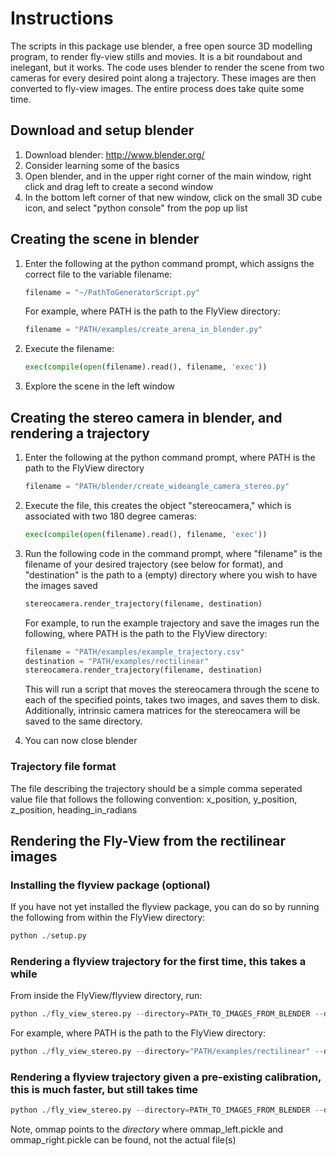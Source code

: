 Instructions
==============

The scripts in this package use blender, a free open source 3D modelling program, to render fly-view stills and movies. It is a bit roundabout and inelegant, but it works. The code uses blender to render the scene from two cameras for every desired point along a trajectory. These images are then converted to fly-view images. The entire process does take quite some time. 
 
Download and setup blender
--------------
1. Download blender: http://www.blender.org/
2. Consider learning some of the basics
3. Open blender, and in the upper right corner of the main window, right click and drag left to create a second window
4. In the bottom left corner of that new window, click on the small 3D cube icon, and select "python console" from the pop up list

Creating the scene in blender
--------------
1. Enter the following at the python command prompt, which assigns the correct file to the variable filename:
    ```python
    filename = "~/PathToGeneratorScript.py"
    ```
    
    For example, where PATH is the path to the FlyView directory:
    
    ```python
    filename = "PATH/examples/create_arena_in_blender.py"
    ```

2. Execute the filename:
    ```python
    exec(compile(open(filename).read(), filename, 'exec'))
    ```

3. Explore the scene in the left window

Creating the stereo camera in blender, and rendering a trajectory
--------------
1. Enter the following at the python command prompt, where PATH is the path to the FlyView directory
    ```python
    filename = "PATH/blender/create_wideangle_camera_stereo.py"
    ```
    
2. Execute the file, this creates the object "stereocamera," which is associated with two 180 degree cameras: 
    ```python
    exec(compile(open(filename).read(), filename, 'exec'))
    ```
    
3. Run the following code in the command prompt, where "filename" is the filename of your desired trajectory (see below for format), and "destination" is the path to a (empty) directory where you wish to have the images saved
    ```python
    stereocamera.render_trajectory(filename, destination)
    ```
    
    For example, to run the example trajectory and save the images run the following, where PATH is the path to the FlyView directory:
    ```python
    filename = "PATH/examples/example_trajectory.csv"
    destination = "PATH/examples/rectilinear"
    stereocamera.render_trajectory(filename, destination)
    ```
    
    This will run a script that moves the stereocamera through the scene to each of the specified points, takes two images, and saves them to disk. Additionally, intrinsic camera matrices for the stereocamera will be saved to the same directory.

4. You can now close blender

### Trajectory file format
The file describing the trajectory should be a simple comma seperated value file that follows the following convention:
x_position, y_position, z_position, heading_in_radians

    
Rendering the Fly-View from the rectilinear images
--------------

### Installing the flyview package (optional)
If you have not yet installed the flyview package, you can do so by running the following from within the FlyView directory:
```python
python ./setup.py
```

### Rendering a flyview trajectory for the first time, this takes a while
From inside the FlyView/flyview directory, run:
```python
python ./fly_view_stereo.py --directory=PATH_TO_IMAGES_FROM_BLENDER --destination=PATH_TO_EMPTY_DIRECTORY_TO_SAVE_FLYVIEW_IMAGES --mat=INTRINSIC_CAMERA_MATRIX --save-ommap=PATH_WHERE_TO_SAVE_CALIBRATION_FOR_FUTURE_USE
```

For example, where PATH is the path to the FlyView directory:
```python
python ./fly_view_stereo.py --directory="PATH/examples/rectilinear" --destination="PATH/examples/flyview" --mat="PATH/examples/rectilinear/intrinsic_camera_matrix_left.csv" --save-ommap="PATH/examples/rectilinear"
```

### Rendering a flyview trajectory given a pre-existing calibration, this is much faster, but still takes time
```python
python ./fly_view_stereo.py --directory=PATH_TO_IMAGES_FROM_BLENDER --destination=PATH_TO_EMPTY_DIRECTORY_TO_SAVE_FLYVIEW_IMAGES --ommap=PATH_TO_DIRECTORY_WHERE_OMMAP_CAN_BE_FOUND
```

Note, ommap points to the *directory* where ommap_left.pickle and ommap_right.pickle can be found, not the actual file(s)






    
    
    
    
    

